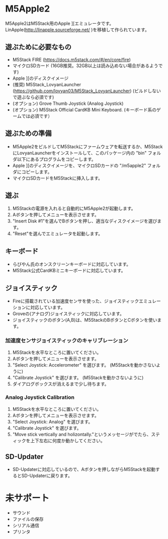 # M5Apple2
M5Apple2はM5Stack用のApple ][エミュレータです。LinApple(http://linapple.sourceforge.net/ )を移植して作られています。

## 遊ぶために必要なもの
* M5Stack FIRE (https://docs.m5stack.com/#/en/core/fire)
* マイクロSDカード (16GB推奨。32GB以上は読み込めない場合があるようです)
* Apple ][のディスクイメージ
* (推奨) M5Stack_LovyanLauncher (https://github.com/lovyan03/M5Stack_LovyanLauncher) (ビルドしないで遊ぶなら必須です)
* (オプション) Grove Thumb Joystick (Analog Joystick)
* (オプション) M5Stack Official CardKB Mini Keyboard. (キーボード系のゲームでは必須です）

## 遊ぶための準備
* M5Apple2をビルドしてM5Stackにファームウェアを転送するか、M5StackにLovyanLauncherをインストールして、このパッケージ内の "bin" フォルダ以下にあるプログラムをコピーします。
* Apple ][のディスクイメージを、マイクロSDカードの "/m5apple2" フォルダにコピーします。
* マイクロSDカードをM5Stackに挿入します。

## 遊ぶ
1. M5Stackの電源を入れると自動的にM5Apple2が起動します。
1. Aボタンを押してメニューを表示させます。
1. "Insert Disk #1"を選んでBボタンを押し、適当なディスクイメージを選びます。
1. "Reset"を選んでエミュレータを起動します。

## キーボード
* らびやん氏のオンスクリーンキーボードに対応しています。
* M5Stack公式CardKBミニキーボードに対応しています。

## ジョイスティック
* Fireに搭載されている加速度センサを使った、ジョイスティックエミュレーションに対応しています。
* Groveの(アナログ)ジョイスティックに対応しています。
* ジョイスティックのボタン(A,B)は、M5StackのBボタンとCボタンを使います。

### 加速度センサジョイスティックのキャリブレーション
1. M5Stackを水平なところに置いてください。
1. Aボタンを押してメニューを表示させます。
1. "Select Joystick: Accelerometer" を選びます。 (M5Stackを動かさないように)
1. "Calibrate Joystick" を選びます。 (M5Stackを動かさないように)
1. ダイアログボックスが消えるまで少し待ちます。

### Analog Joystick Calibration
1. M5Stackを水平なところに置いてください。
1. Aボタンを押してメニューを表示させます。
1. "Select Joystick: Analog" を選びます。
1. "Calibrate Joystick" を選びます。
1. "Move stick vertically and holizontally."というメッセージがでたら、スティックを上下左右に何度か動かしてください。

## SD-Updater
* SD-Updaterに対応しているので、Aボタンを押しながらM5Stackを起動するとSD-Updaterに戻ります。

# 未サポート
* サウンド
* ファイルの保存
* シリアル通信
* プリンタ

